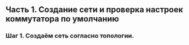## Часть 1. Создание сети и проверка настроек коммутатора по умолчанию

### Шаг 1. Создаём сеть согласно топологии.

![]()
